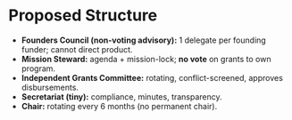 # Proposed Structure

- **Founders Council (non-voting advisory):** 1 delegate per founding funder; cannot direct product.  
- **Mission Steward:** agenda + mission-lock; **no vote** on grants to own program.  
- **Independent Grants Committee:** rotating, conflict-screened, approves disbursements.  
- **Secretariat (tiny):** compliance, minutes, transparency.  
- **Chair:** rotating every 6 months (no permanent chair).
